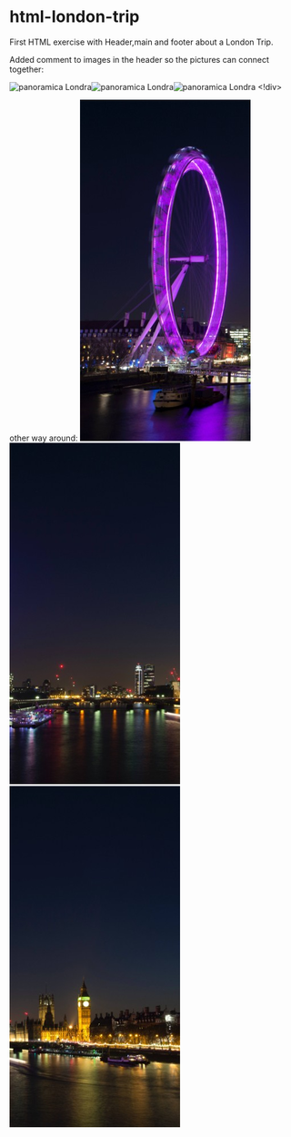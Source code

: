 # html-london-trip
First HTML exercise with Header,main and footer about a London Trip.

Added comment to images in the header so the pictures can connect together:
            <div>
              <img src="source of the image" alt="panoramica Londra"><!--
            --><img src="source of the image" alt="panoramica Londra"><!--
            --><img src="source of the image" alt="panoramica Londra">
           <!div>

other way around:
<img src="/img/pexels-bill-emrich-230794-0.jpg" alt="panoramica Londra"><img src="/img/pexels-bill-emrich-230794-1.jpg" alt="panoramica Londra"><img src="/img/pexels-bill-emrich-230794-2.jpg" alt="panoramica Londra">
            
        
 
